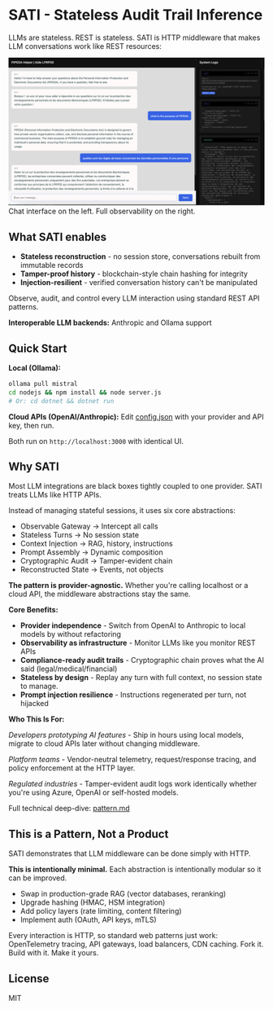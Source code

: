 # SATI - Stateless Audit Trail Inference


LLMs are stateless. REST is stateless. SATI is HTTP middleware that makes LLM conversations work like REST resources:


![Screenshot description](docs/headerscreen.png)
Chat interface on the left. Full observability on the right.

## What SATI enables
- **Stateless reconstruction** - no session store, conversations rebuilt from immutable records
- **Tamper-proof history** - blockchain-style chain hashing for integrity
- **Injection-resilient** - verified conversation history can't be manipulated

Observe, audit, and control every LLM interaction using standard REST API patterns.

**Interoperable LLM backends:** Anthropic and Ollama support


## Quick Start 

**Local (Ollama):**
```bash
ollama pull mistral
cd nodejs && npm install && node server.js
# Or: cd dotnet && dotnet run
```

**Cloud APIs (OpenAI/Anthropic):**
Edit [config.json](config/config.json) with your provider and API key, then run.

Both run on `http://localhost:3000` with identical UI.

## Why SATI

Most LLM integrations are black boxes tightly coupled to one provider. SATI treats LLMs like HTTP APIs.

Instead of managing stateful sessions, it uses six core abstractions:
- Observable Gateway → Intercept all calls
- Stateless Turns → No session state
- Context Injection → RAG, history, instructions
- Prompt Assembly → Dynamic composition
- Cryptographic Audit → Tamper-evident chain
- Reconstructed State → Events, not objects

**The pattern is provider-agnostic.** Whether you're calling localhost or a cloud API, the middleware abstractions stay the same.

**Core Benefits:**
- **Provider independence** - Switch from OpenAI to Anthropic to local models by without refactoring
- **Observability as infrastructure** - Monitor LLMs like you monitor REST APIs
- **Compliance-ready audit trails** - Cryptographic chain proves what the AI said (legal/medical/financial)
- **Stateless by design** - Replay any turn with full context, no session state to manage.
- **Prompt injection resilience** - Instructions regenerated per turn, not hijacked

**Who This Is For:**

*Developers prototyping AI features* - Ship in hours using local models, migrate to cloud APIs later without changing middleware.

*Platform teams* - Vendor-neutral telemetry, request/response tracing, and policy enforcement at the HTTP layer.

*Regulated industries* - Tamper-evident audit logs work identically whether you're using Azure, OpenAI or self-hosted models.

Full technical deep-dive: [pattern.md](./docs/pattern.md)

## This is a Pattern, Not a Product

SATI demonstrates that LLM middleware can be done simply with HTTP.

**This is intentionally minimal.** Each abstraction is intentionally modular so it can be improved.
- Swap in production-grade RAG (vector databases, reranking)
- Upgrade hashing (HMAC, HSM integration)
- Add policy layers (rate limiting, content filtering)
- Implement auth (OAuth, API keys, mTLS)

Every interaction is HTTP, so standard web patterns just work: OpenTelemetry tracing, API gateways, load balancers, CDN caching.
Fork it. Build with it. Make it yours.

## License
MIT
